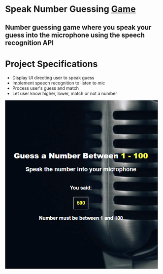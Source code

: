 # Speak Number Guessing [Game](https://tudorbejinari.github.io/speak-number-guess/)

##  Number guessing game where you speak your guess into the microphone using the speech recognition API

# Project Specifications
* Display UI directing user to speak guess
* Implement speech recognition to listen to mic
* Process user's guess and match
* Let user know higher, lower, match or not a number



![img](https://github.com/tudorbejinari/speak-number-guess/blob/master/images/screenshot.png)
